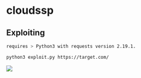 # cloudssp
## Exploiting

```bash
requires > Python3 with requests version 2.19.1.

```

```bash
python3 exploit.py https://target.com/
```
<img src="https://cdn.discordapp.com/attachments/782029993177382942/783058195551748126/Screenshot_20201129-230325_UserLAnd.jpg" data-canonical-src="https://imgur.com/wauxE3l.jpg" style="max-width:50%;">


